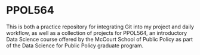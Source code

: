 # PPOL564

This is both a practice repository for integrating Git into my project and daily workflow, as well as a collection of projects for PPOL564, an introductory Data Science course offered by the McCourt School of Public Policy as part of the Data Science for Public Policy graduate program.
